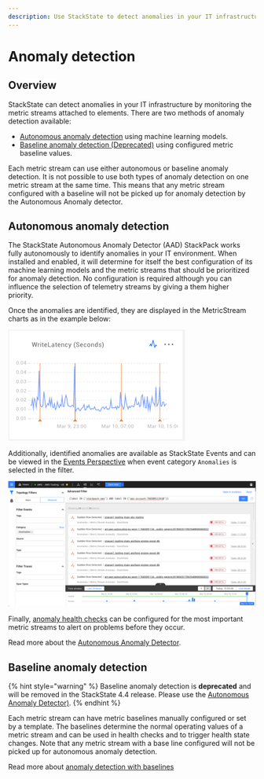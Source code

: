 ```yaml
---
description: Use StackState to detect anomalies in your IT infrastructure
---
```


# Anomaly detection

## Overview

StackState can detect anomalies in your IT infrastructure by monitoring the metric streams attached to elements. There are two methods of anomaly detection available:

* [Autonomous anomaly detection](anomaly-detection.md#autonomous-anomaly-detection) using machine learning models.
* [Baseline anomaly detection \(Deprecated\)](anomaly-detection.md#baseline-anomaly-detection) using configured metric baseline values.

Each metric stream can use either autonomous or baseline anomaly detection. It is not possible to use both types of anomaly detection on one metric stream at the same time. This means that any metric stream configured with a baseline will not be picked up for anomaly detection by the Autonomous Anomaly detector.

## Autonomous anomaly detection

The StackState Autonomous Anomaly Detector (AAD) StackPack works fully autonomously to identify anomalies in your IT environment. When installed and enabled, it will determine for itself the best configuration of its machine learning models and the metric streams that should be prioritized for anomaly detection. No configuration is required although you can influence the selection of telemetry streams by giving a them higher priority.

Once the anomalies are identified, they are displayed in the MetricStream charts as in the example below:

![Anomaly example](../../.gitbook/assets/anomaly-chart-write-latency.png)

Additionally, identified anomalies are available as StackState Events and can be viewed in the [Events Perspective](../../use/perspectives/events_perspective.md) when event category `Anomalies` is selected in the filter.

![Anomaly events](../../.gitbook/assets/anomaly-events-in-events-perspective.png)

Finally, [anomaly health checks](../health-state-and-event-notifications/anomaly-health-checks.md) can be configured for the most important metric streams to alert on problems before they occur.

Read more about the [Autonomous Anomaly Detector](../../stackpacks/add-ons/aad.md).

## Baseline anomaly detection

{% hint style="warning" %}
Baseline anomaly detection is **deprecated** and will be removed in the StackState 4.4 release. Please use the [Autonomous Anomaly Detector)](anomaly-detection.md#autonomous-anomaly-detection).
{% endhint %}

Each metric stream can have metric baselines manually configured or set by a template. The baselines determine the normal operating values of a metric stream and can be used in health checks and to trigger health state changes. Note that any metric stream with a base line configured will not be picked up for autonomous anomaly detection.

Read more about [anomaly detection with baselines](../health-state-and-event-notifications/anomaly-detection-with-baselines.md)
